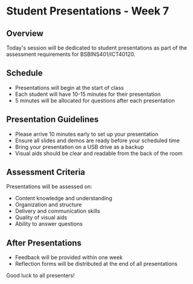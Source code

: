 # Student Presentations - Week 7

## Overview
Today's session will be dedicated to student presentations as part of the assessment requirements for BSBINS401/ICT40120.

## Schedule
- Presentations will begin at the start of class
- Each student will have 10-15 minutes for their presentation
- 5 minutes will be allocated for questions after each presentation

## Presentation Guidelines
- Please arrive 10 minutes early to set up your presentation
- Ensure all slides and demos are ready before your scheduled time
- Bring your presentation on a USB drive as a backup
- Visual aids should be clear and readable from the back of the room

## Assessment Criteria
Presentations will be assessed on:
- Content knowledge and understanding
- Organization and structure
- Delivery and communication skills
- Quality of visual aids
- Ability to answer questions

## After Presentations
- Feedback will be provided within one week
- Reflection forms will be distributed at the end of all presentations

Good luck to all presenters!
